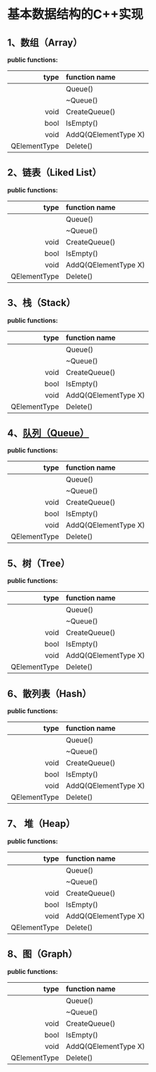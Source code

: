 # 基本数据结构的C++实现

## 1、数组（Array）

**public functions:**

| type         | function name        |
| ------------:|:-------------------- |
|              | Queue()              |
|              | ~Queue()             |
| void         | CreateQueue()        |
| bool         | IsEmpty()            |
| void         | AddQ(QElementType X) |
| QElementType | Delete()             |

## 2、链表（Liked List）

**public functions:**

| type         | function name        |
| ------------:|:-------------------- |
|              | Queue()              |
|              | ~Queue()             |
| void         | CreateQueue()        |
| bool         | IsEmpty()            |
| void         | AddQ(QElementType X) |
| QElementType | Delete()             |

## 3、栈（Stack）

**public functions:**

| type         | function name        |
| ------------:|:-------------------- |
|              | Queue()              |
|              | ~Queue()             |
| void         | CreateQueue()        |
| bool         | IsEmpty()            |
| void         | AddQ(QElementType X) |
| QElementType | Delete()             |

## 4、[队列（Queue）](./docs/Queue.md)

**public functions:**

| type         | function name        |
| ------------:|:-------------------- |
|              | Queue()              |
|              | ~Queue()             |
| void         | CreateQueue()        |
| bool         | IsEmpty()            |
| void         | AddQ(QElementType X) |
| QElementType | Delete()             |

## 5、树（Tree）

**public functions:**

| type         | function name        |
| ------------:|:-------------------- |
|              | Queue()              |
|              | ~Queue()             |
| void         | CreateQueue()        |
| bool         | IsEmpty()            |
| void         | AddQ(QElementType X) |
| QElementType | Delete()             |

## 6、散列表（Hash）

**public functions:**

| type         | function name        |
| ------------:|:-------------------- |
|              | Queue()              |
|              | ~Queue()             |
| void         | CreateQueue()        |
| bool         | IsEmpty()            |
| void         | AddQ(QElementType X) |
| QElementType | Delete()             |

## 7、 堆（Heap）

**public functions:**

| type         | function name        |
| ------------:|:-------------------- |
|              | Queue()              |
|              | ~Queue()             |
| void         | CreateQueue()        |
| bool         | IsEmpty()            |
| void         | AddQ(QElementType X) |
| QElementType | Delete()             |

## 8、图（Graph）

**public functions:**

| type         | function name        |
| ------------:|:-------------------- |
|              | Queue()              |
|              | ~Queue()             |
| void         | CreateQueue()        |
| bool         | IsEmpty()            |
| void         | AddQ(QElementType X) |
| QElementType | Delete()             |
